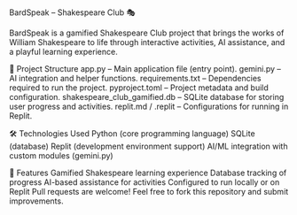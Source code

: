 BardSpeak – Shakespeare Club 🎭

BardSpeak is a gamified Shakespeare Club project that brings the works of William Shakespeare to life through interactive activities, AI assistance, and a playful learning experience.

📂 Project Structure
app.py – Main application file (entry point).
gemini.py – AI integration and helper functions.
requirements.txt – Dependencies required to run the project.
pyproject.toml – Project metadata and build configuration.
shakespeare_club_gamified.db – SQLite database for storing user progress and activities.
replit.md / .replit – Configurations for running in Replit.

🛠️ Technologies Used
Python (core programming language)
SQLite (database)
Replit (development environment support)
AI/ML integration with custom modules (gemini.py)

📖 Features
Gamified Shakespeare learning experience
Database tracking of progress
AI-based assistance for activities
Configured to run locally or on Replit
Pull requests are welcome! Feel free to fork this repository and submit improvements.

